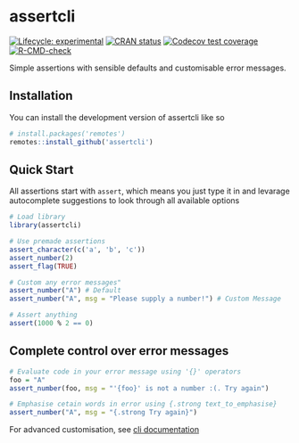 
<!-- README.md is generated from README.Rmd. Please edit that file -->

# assertcli

<!-- badges: start -->

[![Lifecycle:
experimental](https://img.shields.io/badge/lifecycle-experimental-orange.svg)](https://lifecycle.r-lib.org/articles/stages.html#experimental)
[![CRAN
status](https://www.r-pkg.org/badges/version/assertcli)](https://CRAN.R-project.org/package=assertcli)
[![Codecov test
coverage](https://codecov.io/gh/selkamand/assertcli/branch/main/graph/badge.svg)](https://app.codecov.io/gh/selkamand/assertcli?branch=main)
[![R-CMD-check](https://github.com/selkamand/assertcli/actions/workflows/R-CMD-check.yaml/badge.svg)](https://github.com/selkamand/assertcli/actions/workflows/R-CMD-check.yaml)
<!-- badges: end -->

Simple assertions with sensible defaults and customisable error
messages.

## Installation

You can install the development version of assertcli like so

``` r
# install.packages('remotes')
remotes::install_github('assertcli')
```

## Quick Start

All assertions start with `assert`, which means you just type it in and
levarage autocomplete suggestions to look through all available options

``` r
# Load library
library(assertcli)

# Use premade assertions
assert_character(c('a', 'b', 'c'))
assert_number(2)
assert_flag(TRUE)

# Custom any error messages"
assert_number("A") # Default
assert_number("A", msg = "Please supply a number!") # Custom Message

# Assert anything 
assert(1000 % 2 == 0)
```

## Complete control over error messages

``` r
# Evaluate code in your error message using '{}' operators
foo = "A"
assert_number(foo, msg = "'{foo}' is not a number :(. Try again")

# Emphasise cetain words in error using {.strong text_to_emphasise}
assert_number("A", msg = "{.strong Try again}")
```

For advanced customisation, see [cli
documentation](https://cli.r-lib.org/reference/inline-markup.html?q=.strong#classes)
